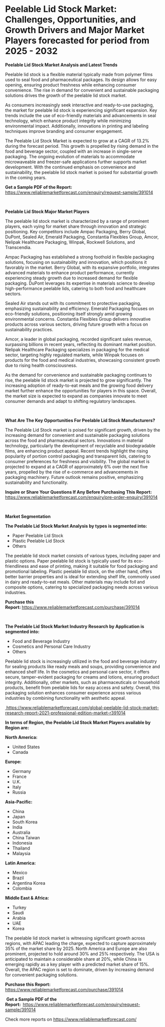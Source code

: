 <p><h1>Peelable Lid Stock Market: Challenges, Opportunities, and Growth Drivers and Major Market Players forecasted for period from 2025 - 2032</h1></p><p><strong>Peelable Lid Stock Market Analysis and Latest Trends</strong></p>
<p><p>Peelable lid stock is a flexible material typically made from polymer films used to seal food and pharmaceutical packages. Its design allows for easy opening, ensuring product freshness while enhancing consumer convenience. The rise in demand for convenient and sustainable packaging solutions drives the growth of the peelable lid stock market.</p><p>As consumers increasingly seek interactive and ready-to-use packaging, the market for peelable lid stock is experiencing significant expansion. Key trends include the use of eco-friendly materials and advancements in seal technology, which enhance product integrity while minimizing environmental impact. Additionally, innovations in printing and labeling techniques improve branding and consumer engagement.</p><p>The Peelable Lid Stock Market is expected to grow at a CAGR of 13.2% during the forecast period. This growth is propelled by rising demand in the food and beverage sector, coupled with an increase in single-serve packaging. The ongoing evolution of materials to accommodate microwaveable and freezer-safe applications further supports market development. With the continued emphasis on convenience and sustainability, the peelable lid stock market is poised for substantial growth in the coming years.</p></p>
<p><strong>Get a Sample PDF of the Report:&nbsp;</strong> <a href="https://www.reliablemarketforecast.com/enquiry/request-sample/391014?utm_campaign=2925&utm_medium=2&utm_source=Github&utm_content=ia&utm_term=29032025&utm_id=peelable-lid-stock">https://www.reliablemarketforecast.com/enquiry/request-sample/391014</a></p>
<p>&nbsp;</p>
<p><strong>Peelable Lid Stock Major Market Players</strong></p>
<p><p>The peelable lid stock market is characterized by a range of prominent players, each vying for market share through innovation and strategic positioning. Key competitors include Ampac Packaging, Berry Global, DuPont, Sealed Air, Emerald Packaging, Constantia Flexibles Group, Amcor, Nelipak Healthcare Packaging, Winpak, Rockwell Solutions, and Transcendia.</p><p>Ampac Packaging has established a strong foothold in flexible packaging solutions, focusing on sustainability and innovation, which positions it favorably in the market. Berry Global, with its expansive portfolio, integrates advanced materials to enhance product performance, currently experiencing steady growth due to increased demand for flexible packaging. DuPont leverages its expertise in materials science to develop high-performance peelable lids, catering to both food and healthcare sectors.</p><p>Sealed Air stands out with its commitment to protective packaging, emphasizing sustainability and efficiency. Emerald Packaging focuses on eco-friendly solutions, positioning itself strongly amid growing environmental concerns. Constantia Flexibles Group delivers innovative products across various sectors, driving future growth with a focus on sustainability practices.</p><p>Amcor, a leader in global packaging, recorded significant sales revenue, surpassing billions in recent years, reflecting its dominant market position. Nelipak Healthcare Packaging specializes in packaging for the medical sector, targeting highly regulated markets, while Winpak focuses on products for the food and medical industries, showcasing consistent growth due to rising health consciousness.</p><p>As the demand for convenience and sustainable packaging continues to rise, the peelable lid stock market is projected to grow significantly. The increasing adoption of ready-to-eat meals and the growing food delivery market further enhance the opportunities for players in this space. Overall, the market size is expected to expand as companies innovate to meet consumer demands and adapt to shifting regulatory landscapes.</p></p>
<p>&nbsp;</p>
<p><strong>What Are The Key Opportunities For Peelable Lid Stock Manufacturers?</strong></p>
<p><p>The Peelable Lid Stock market is poised for significant growth, driven by the increasing demand for convenient and sustainable packaging solutions across the food and pharmaceutical sectors. Innovations in material technology, particularly the development of recyclable and biodegradable films, are enhancing product appeal. Recent trends highlight the rising popularity of portion control packaging and transparent lids, catering to consumer preferences for freshness and visibility. The global market is projected to expand at a CAGR of approximately 6% over the next five years, propelled by the rise of e-commerce and advancements in packaging machinery. Future outlook remains positive, emphasizing sustainability and functionality.</p></p>
<p><strong>Inquire or Share Your Questions If Any Before Purchasing This Report:</strong> <a href="https://www.reliablemarketforecast.com/enquiry/pre-order-enquiry/391014?utm_campaign=2925&utm_medium=2&utm_source=Github&utm_content=ia&utm_term=29032025&utm_id=peelable-lid-stock">https://www.reliablemarketforecast.com/enquiry/pre-order-enquiry/391014</a></p>
<p>&nbsp;</p>
<p><strong>Market Segmentation</strong></p>
<p><strong>The Peelable Lid Stock Market Analysis by types is segmented into:</strong></p>
<p><ul><li>Paper Peelable Lid Stock</li><li>Plastic Peelable Lid Stock</li><li>Others</li></ul></p>
<p><p>The peelable lid stock market consists of various types, including paper and plastic options. Paper peelable lid stock is typically used for its eco-friendliness and ease of printing, making it suitable for food packaging and promotional labeling. Plastic peelable lid stock, on the other hand, offers better barrier properties and is ideal for extending shelf life, commonly used in dairy and ready-to-eat meals. Other materials may include foil and composite options, catering to specialized packaging needs across various industries.</p></p>
<p><strong>Purchase this Report:&nbsp;</strong><a href="https://www.reliablemarketforecast.com/purchase/391014?utm_campaign=2925&utm_medium=2&utm_source=Github&utm_content=ia&utm_term=29032025&utm_id=peelable-lid-stock">https://www.reliablemarketforecast.com/purchase/391014</a></p>
<p>&nbsp;</p>
<p><strong>The Peelable Lid Stock Market Industry Research by Application is segmented into:</strong></p>
<p><ul><li>Food and Beverage Industry</li><li>Cosmetics and Personal Care Industry</li><li>Others</li></ul></p>
<p><p>Peelable lid stock is increasingly utilized in the food and beverage industry for sealing products like ready meals and soups, providing convenience and enhanced shelf life. In the cosmetics and personal care sector, it offers secure, tamper-evident packaging for creams and lotions, ensuring product integrity. Additionally, other markets, such as pharmaceuticals or household products, benefit from peelable lids for easy access and safety. Overall, this packaging solution enhances consumer experience across various industries by combining functionality with aesthetic appeal.</p></p>
<p><a href="https://www.reliablemarketforecast.com/global-peelable-lid-stock-market-research-report-2021-professional-edition-market-r391014?utm_campaign=2925&utm_medium=2&utm_source=Github&utm_content=ia&utm_term=29032025&utm_id=peelable-lid-stock">&nbsp;https://www.reliablemarketforecast.com/global-peelable-lid-stock-market-research-report-2021-professional-edition-market-r391014</a></p>
<p><strong>In terms of Region, the Peelable Lid Stock Market Players available by Region are:</strong></p>
<p>
    <p> <strong> North America: </strong>
        <ul>
            <li>United States</li>
            <li>Canada</li>
        </ul>
        </p> 
    <p> <strong> Europe: </strong>
        <ul>
            <li>Germany</li>
            <li>France</li>
            <li>U.K.</li>
            <li>Italy</li>
            <li>Russia</li>
        </ul>
        </p> 
    <p> <strong> Asia-Pacific: </strong>
        <ul>
            <li>China</li>
            <li>Japan</li>
            <li>South Korea</li>
            <li>India</li>
            <li>Australia</li>
            <li>China Taiwan</li>
            <li>Indonesia</li>
            <li>Thailand</li>
            <li>Malaysia</li>
        </ul>
        </p> 
    <p> <strong> Latin America: </strong>
        <ul>
            <li>Mexico</li>
            <li>Brazil</li>
            <li>Argentina Korea</li>
            <li>Colombia</li>
        </ul>
        </p> 
    <p> <strong> Middle East & Africa: </strong>
        <ul>
            <li>Turkey</li>
            <li>Saudi</li>
            <li>Arabia</li>
            <li>UAE</li>
            <li>Korea</li>
        </ul>
    </p>
    </p>
<p><p>The peelable lid stock market is witnessing significant growth across regions, with APAC leading the charge, expected to capture approximately 35% of the market share by 2025. North America and Europe are also prominent, projected to hold around 30% and 25% respectively. The USA is anticipated to maintain a considerable share at 20%, while China is emerging rapidly as a key player with a predicted market share of 15%. Overall, the APAC region is set to dominate, driven by increasing demand for convenient packaging solutions.</p></p>
<p><strong>Purchase this Report: </strong><a href="https://www.reliablemarketforecast.com/purchase/391014?utm_campaign=2925&utm_medium=2&utm_source=Github&utm_content=ia&utm_term=29032025&utm_id=peelable-lid-stock">https://www.reliablemarketforecast.com/purchase/391014</a></p>
<p>&nbsp;<strong>Get a Sample PDF of the Report:&nbsp;&nbsp;</strong><a href="https://www.reliablemarketforecast.com/enquiry/request-sample/391014?utm_campaign=2925&utm_medium=2&utm_source=Github&utm_content=ia&utm_term=29032025&utm_id=peelable-lid-stock">https://www.reliablemarketforecast.com/enquiry/request-sample/391014</a></p>
<p><strong></strong></p>
<p>Check more reports on <a href="https://www.reliablemarketforecast.com/?utm_campaign=2925&utm_medium=2&utm_source=Github&utm_content=ia&utm_term=29032025&utm_id=peelable-lid-stock">https://www.reliablemarketforecast.com/</a></p>